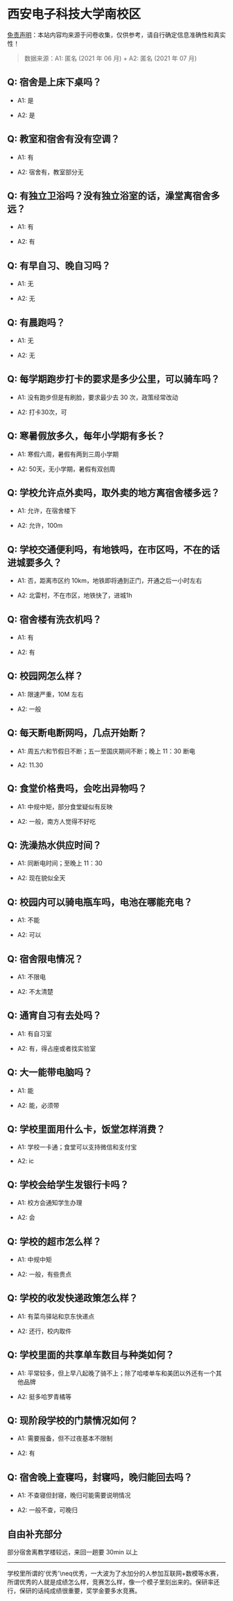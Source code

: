 # 西安电子科技大学南校区

[免责声明](https://colleges.chat/#_3)：本站内容均来源于问卷收集，仅供参考，请自行确定信息准确性和真实性！

> 数据来源：A1: 匿名 (2021 年 06 月) + A2: 匿名 (2021 年 07 月)

## Q: 宿舍是上床下桌吗？

- A1: 是

- A2: 是

## Q: 教室和宿舍有没有空调？

- A1: 有

- A2: 宿舍有，教室部分无

## Q: 有独立卫浴吗？没有独立浴室的话，澡堂离宿舍多远？

- A1: 有

- A2: 有

## Q: 有早自习、晚自习吗？

- A1: 无

- A2: 无

## Q: 有晨跑吗？

- A1: 无

- A2: 无

## Q: 每学期跑步打卡的要求是多少公里，可以骑车吗？

- A1: 没有跑步但是有刷脸，要求最少去 30 次，政策经常改动

- A2: 打卡30次，可

## Q: 寒暑假放多久，每年小学期有多长？

- A1: 寒假六周，暑假有两到三周小学期

- A2: 50天，无小学期，暑假有双创周

## Q: 学校允许点外卖吗，取外卖的地方离宿舍楼多远？

- A1: 允许，在宿舍楼下

- A2: 允许，100m

## Q: 学校交通便利吗，有地铁吗，在市区吗，不在的话进城要多久？

- A1: 否，距离市区约 10km，地铁即将通到正门，开通之后一小时左右

- A2: 北雷村，不在市区，地铁快了，进城1h

## Q: 宿舍楼有洗衣机吗？

- A1: 有

- A2: 有

## Q: 校园网怎么样？

- A1: 限速严重，10M 左右

- A2: 一般

## Q: 每天断电断网吗，几点开始断？

- A1: 周五六和节假日不断；五一至国庆期间不断；晚上 11：30 断电

- A2: 11.30

## Q: 食堂价格贵吗，会吃出异物吗？

- A1: 中规中矩，部分食堂疑似有反映

- A2: 一般，南方人觉得不好吃

## Q: 洗澡热水供应时间？

- A1: 同断电时间；至晚上 11：30

- A2: 现在貌似全天

## Q: 校园内可以骑电瓶车吗，电池在哪能充电？

- A1: 不能

- A2: 可以

## Q: 宿舍限电情况？

- A1: 不限电

- A2: 不太清楚

## Q: 通宵自习有去处吗？

- A1: 有自习室

- A2: 有，得占座或者找实验室

## Q: 大一能带电脑吗？

- A1: 能

- A2: 能，必须带

## Q: 学校里面用什么卡，饭堂怎样消费？

- A1: 学校一卡通；食堂可以支持微信和支付宝

- A2: ic

## Q: 学校会给学生发银行卡吗？

- A1: 校方会通知学生办理

- A2: 会

## Q: 学校的超市怎么样？

- A1: 中规中矩

- A2: 一般，有些贵点

## Q: 学校的收发快递政策怎么样？

- A1: 有菜鸟驿站和京东快递点

- A2: 还行，校内取件

## Q: 学校里面的共享单车数目与种类如何？

- A1: 平常较多，但上早八起晚了骑不上；除了哈喽单车和美团以外还有一个其他品牌

- A2: 挺多哈罗青橘等

## Q: 现阶段学校的门禁情况如何？

- A1: 需要报备，但不过夜基本不限制

- A2: 有

## Q: 宿舍晚上查寝吗，封寝吗，晚归能回去吗？

- A1: 不查寝但封寝，晚归可能需要说明情况

- A2: 一般不查，可晚归

## 自由补充部分

部分宿舍离教学楼较远，来回一趟要 30min 以上

***

学校里所谓的'优秀'\neq优秀，一大波为了水加分的人参加互联网+数模等水赛，所谓优秀的人就是成绩怎么样，竞赛怎么样，像一个模子里刻出来的。保研率还行，保研的话纯成绩很重要，奖学金要多水竞赛。